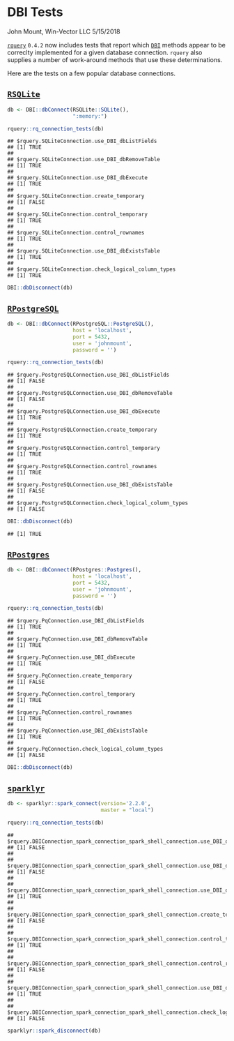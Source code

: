DBI Tests
================
John Mount, Win-Vector LLC
5/15/2018

[`rquery`](https://github.com/WinVector/rquery) `0.4.2` now includes tests that report which [`DBI`](https://CRAN.R-project.org/package=DBI) methods appear to be correclty implemented for a given database connection. `rquery` also supplies a number of work-around methods that use these determinations.

Here are the tests on a few popular database connections.

[`RSQLite`](https://CRAN.R-project.org/package=RSQLite)
-------------------------------------------------------

``` r
db <- DBI::dbConnect(RSQLite::SQLite(), 
                     ":memory:")

rquery::rq_connection_tests(db)
```

    ## $rquery.SQLiteConnection.use_DBI_dbListFields
    ## [1] TRUE
    ## 
    ## $rquery.SQLiteConnection.use_DBI_dbRemoveTable
    ## [1] TRUE
    ## 
    ## $rquery.SQLiteConnection.use_DBI_dbExecute
    ## [1] TRUE
    ## 
    ## $rquery.SQLiteConnection.create_temporary
    ## [1] FALSE
    ## 
    ## $rquery.SQLiteConnection.control_temporary
    ## [1] TRUE
    ## 
    ## $rquery.SQLiteConnection.control_rownames
    ## [1] TRUE
    ## 
    ## $rquery.SQLiteConnection.use_DBI_dbExistsTable
    ## [1] TRUE
    ## 
    ## $rquery.SQLiteConnection.check_logical_column_types
    ## [1] TRUE

``` r
DBI::dbDisconnect(db)
```

[`RPostgreSQL`](https://CRAN.R-project.org/package=RPostgreSQL)
---------------------------------------------------------------

``` r
db <- DBI::dbConnect(RPostgreSQL::PostgreSQL(),
                     host = 'localhost',
                     port = 5432,
                     user = 'johnmount',
                     password = '')

rquery::rq_connection_tests(db)
```

    ## $rquery.PostgreSQLConnection.use_DBI_dbListFields
    ## [1] FALSE
    ## 
    ## $rquery.PostgreSQLConnection.use_DBI_dbRemoveTable
    ## [1] FALSE
    ## 
    ## $rquery.PostgreSQLConnection.use_DBI_dbExecute
    ## [1] TRUE
    ## 
    ## $rquery.PostgreSQLConnection.create_temporary
    ## [1] TRUE
    ## 
    ## $rquery.PostgreSQLConnection.control_temporary
    ## [1] TRUE
    ## 
    ## $rquery.PostgreSQLConnection.control_rownames
    ## [1] TRUE
    ## 
    ## $rquery.PostgreSQLConnection.use_DBI_dbExistsTable
    ## [1] FALSE
    ## 
    ## $rquery.PostgreSQLConnection.check_logical_column_types
    ## [1] FALSE

``` r
DBI::dbDisconnect(db)
```

    ## [1] TRUE

[`RPostgres`](https://CRAN.R-project.org/package=RPostgres)
-----------------------------------------------------------

``` r
db <- DBI::dbConnect(RPostgres::Postgres(),
                     host = 'localhost',
                     port = 5432,
                     user = 'johnmount',
                     password = '')

rquery::rq_connection_tests(db)
```

    ## $rquery.PqConnection.use_DBI_dbListFields
    ## [1] TRUE
    ## 
    ## $rquery.PqConnection.use_DBI_dbRemoveTable
    ## [1] TRUE
    ## 
    ## $rquery.PqConnection.use_DBI_dbExecute
    ## [1] TRUE
    ## 
    ## $rquery.PqConnection.create_temporary
    ## [1] FALSE
    ## 
    ## $rquery.PqConnection.control_temporary
    ## [1] TRUE
    ## 
    ## $rquery.PqConnection.control_rownames
    ## [1] TRUE
    ## 
    ## $rquery.PqConnection.use_DBI_dbExistsTable
    ## [1] TRUE
    ## 
    ## $rquery.PqConnection.check_logical_column_types
    ## [1] FALSE

``` r
DBI::dbDisconnect(db)
```

[`sparklyr`](https://CRAN.R-project.org/package=sparklyr)
---------------------------------------------------------

``` r
db <- sparklyr::spark_connect(version='2.2.0', 
                              master = "local")

rquery::rq_connection_tests(db)
```

    ## $rquery.DBIConnection_spark_connection_spark_shell_connection.use_DBI_dbListFields
    ## [1] FALSE
    ## 
    ## $rquery.DBIConnection_spark_connection_spark_shell_connection.use_DBI_dbRemoveTable
    ## [1] FALSE
    ## 
    ## $rquery.DBIConnection_spark_connection_spark_shell_connection.use_DBI_dbExecute
    ## [1] TRUE
    ## 
    ## $rquery.DBIConnection_spark_connection_spark_shell_connection.create_temporary
    ## [1] FALSE
    ## 
    ## $rquery.DBIConnection_spark_connection_spark_shell_connection.control_temporary
    ## [1] TRUE
    ## 
    ## $rquery.DBIConnection_spark_connection_spark_shell_connection.control_rownames
    ## [1] FALSE
    ## 
    ## $rquery.DBIConnection_spark_connection_spark_shell_connection.use_DBI_dbExistsTable
    ## [1] TRUE
    ## 
    ## $rquery.DBIConnection_spark_connection_spark_shell_connection.check_logical_column_types
    ## [1] FALSE

``` r
sparklyr::spark_disconnect(db)
```
